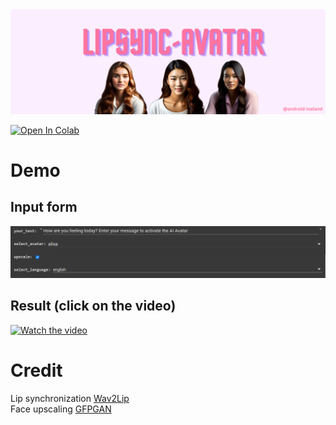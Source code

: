 


<img src="https://raw.githubusercontent.com/android-iceland/LipSync-Avatar/main/LipSync-Avatar.png" width="800">

[![Open In Colab](https://colab.research.google.com/assets/colab-badge.svg)](https://colab.research.google.com/github/android-iceland/LipSync-Avatar/blob/main/LipSync_Avatar.ipynb)


# Demo <br>
## Input form 
![](https://github.com/android-iceland/LipSync-Avatar/blob/main/form.png)
## Result (click on the video)

 [![Watch the video](https://github.com/android-iceland/LipSync-Avatar/blob/main/video/sample.gif)](https://www.youtube.com/watch?v=w8Qwrh8t0n4)


# Credit 
Lip synchronization [Wav2Lip](https://github.com/Rudrabha/Wav2Lip)
<br>
Face upscaling [GFPGAN](https://github.com/TencentARC/GFPGAN)

